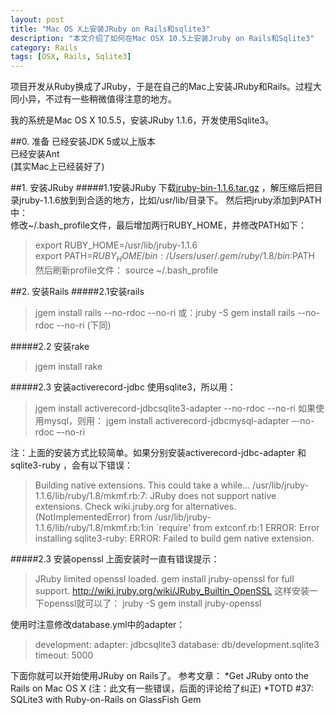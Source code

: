 ```yaml
---
layout: post
title: "Mac OS X上安装JRuby on Rails和sqlite3"
description: "本文介绍了如何在Mac OSX 10.5上安装Jruby on Rails和Sqlite3"
category: Rails
tags: [OSX, Rails, Sqlite3]
---
```

项目开发从Ruby换成了JRuby，于是在自己的Mac上安装JRuby和Rails。过程大同小异，不过有一些稍微值得注意的地方。

我的系统是Mac OS X 10.5.5，安装JRuby 1.1.6，开发使用Sqlite3。
 
##0. 准备
已经安装JDK 5或以上版本  
已经安装Ant  
(其实Mac上已经装好了)  

##1. 安装JRuby
#####1.1安装JRuby
下载[jruby-bin-1.1.6.tar.gz](http://dist.codehaus.org/jruby/) ，解压缩后把目录jruby-1.1.6放到到合适的地方，比如/usr/lib/目录下。
然后把jruby添加到PATH中：  
修改~/.bash_profile文件，最后增加两行RUBY_HOME，并修改PATH如下：
>export RUBY_HOME=/usr/lib/jruby-1.1.6  
>export PATH=$RUBY_HOME/bin:/Users/user/.gem/ruby/1.8/bin:$PATH  
然后刷新profile文件：
>source ~/.bash_profile

##2. 安装Rails 
#####2.1安装rails
>jgem install rails --no-rdoc --no-ri
>或：jruby -S gem install rails --no-rdoc --no-ri (下同)
 
#####2.2 安装rake
>jgem install rake
 
#####2.3 安装activerecord-jdbc
使用sqlite3，所以用：
>jgem install activerecord-jdbcsqlite3-adapter --no-rdoc --no-ri
如果使用mysql，则用：
>jgem install activerecord-jdbcmysql-adapter –-no-rdoc –-no-ri
 
注：上面的安装方式比较简单。如果分别安装activerecord-jdbc-adapter 和sqlite3-ruby ，会有以下错误：
>Building native extensions.  This could take a while...
>/usr/lib/jruby-1.1.6/lib/ruby/1.8/mkmf.rb:7: JRuby does not support native extensions. Check wiki.jruby.org for alternatives. (NotImplementedError)
>    from /usr/lib/jruby-1.1.6/lib/ruby/1.8/mkmf.rb:1:in `require'
>    from extconf.rb:1
>ERROR:  Error installing sqlite3-ruby:
>    ERROR: Failed to build gem native extension.
 
#####2.3 安装openssl
上面安装时一直有错误提示：
>JRuby limited openssl loaded. gem install jruby-openssl for full support.
>http://wiki.jruby.org/wiki/JRuby_Builtin_OpenSSL
这样安装一下openssl就可以了：
>jruby -S gem install jruby-openssl
 
使用时注意修改database.yml中的adapter：
 
>development:
>  adapter: jdbcsqlite3 
>  database: db/development.sqlite3
>  timeout: 5000

下面你就可以开始使用JRuby on Rails了。
参考文章：
*Get JRuby onto the Rails on Mac OS X (注：此文有一些错误，后面的评论给了纠正)
*TOTD #37: SQLite3 with Ruby-on-Rails on GlassFish Gem
